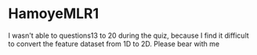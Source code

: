# HamoyeMLR1
I wasn't able to questions13 to 20 during the quiz, because I find it difficult to convert the feature dataset from 1D to 2D. Please bear with me
